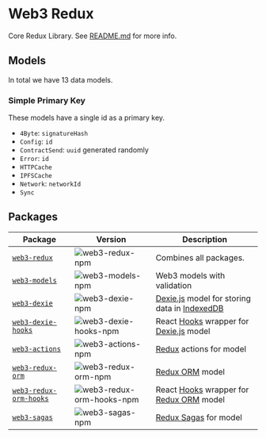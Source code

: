 [ether.js]: https://github.com/ethers-io/ethers.js/
[web3.js]: https://github.com/web3/web3.js
[Typechain]: https://github.com/dethcrypto/TypeChain
[HRE]: https://hardhat.org/hardhat-runner/docs/advanced/hardhat-runtime-environment
[ts-node]: https://github.com/TypeStrong/ts-node
[esbuild]: https://github.com/evanw/esbuild
[hardhat-shorthand]: https://github.com/NomicFoundation/hardhat/tree/main/packages/hardhat-shorthand
[@typechain/hardhat]: https://www.npmjs.com/package/@typechain/hardhat
[Leo Vigna]: https://github.com/leovigna
[Dexie.js]: https://github.com/dexie/Dexie.js
[Redux]: https://github.com/reduxjs/redux
[Redux ORM]: https://redux-orm.github.io/redux-orm/
[Redux Sagas]: https://redux-saga.js.org/
[IndexedDB]: https://developer.mozilla.org/en-US/docs/Web/API/IndexedDB_API
[Hooks]: https://react.dev/reference/react

[web3-models-npm]: https://img.shields.io/npm/v/@owlprotocol/web3-models.svg
[web3-dexie-npm]: https://img.shields.io/npm/v/@owlprotocol/web3-dexie.svg
[web3-dexie-hooks-npm]: https://img.shields.io/npm/v/@owlprotocol/web3-dexie-hooks.svg
[web3-actions-npm]: https://img.shields.io/npm/v/@owlprotocol/web3-actions.svg
[web3-redux-orm-npm]: https://img.shields.io/npm/v/@owlprotocol/web3-redux-orm.svg
[web3-redux-orm-hooks-npm]: https://img.shields.io/npm/v/@owlprotocol/web3-redux-orm-hooks.svg
[web3-sagas-npm]: https://img.shields.io/npm/v/@owlprotocol/web3-sagas.svg
[web3-redux-npm]: https://img.shields.io/npm/v/@owlprotocol/web3-redux.svg

[web3-redux]: ./packages/web3-redux
[web3-redux-npm]: https://img.shields.io/npm/v/@owlprotocol/web3-redux.svg

# Web3 Redux
Core Redux Library. See [README.md](../../README.md) for more info.

## Models
In total we have 13 data models.
### Simple Primary Key
These models have a single id as a primary key.
* `4Byte`: `signatureHash`
* `Config`: `id`
* `ContractSend`: `uuid` generated randomly
* `Error`: `id`
* `HTTPCache`
* `IPFSCache`
* `Network`: `networkId`
* `Sync`

## Packages
| Package  | Version |  Description |
| ---------|---------|----------- |
| [`web3-redux`](./web3-redux) | ![web3-redux-npm] | Combines all packages. |
| [`web3-models`](./web3-models) | ![web3-models-npm] | Web3 models with validation  |
| [`web3-dexie`](./web3-dexie) | ![web3-dexie-npm] | [Dexie.js] model for storing data in [IndexedDB] |
| [`web3-dexie-hooks`](./web3-dexie-hooks) | ![web3-dexie-hooks-npm] | React [Hooks] wrapper for [Dexie.js] model |
| [`web3-actions`](./web3-actions) | ![web3-actions-npm] | [Redux] actions for model |
| [`web3-redux-orm`](./web3-redux-orm) | ![web3-redux-orm-npm] | [Redux ORM] model |
| [`web3-redux-orm-hooks`](./web3-redux-orm-hooks) | ![web3-redux-orm-hooks-npm] | React [Hooks] wrapper for [Redux ORM] model  |
| [`web3-sagas`](./web3-sagas) | ![web3-sagas-npm] | [Redux Sagas] for model  |
